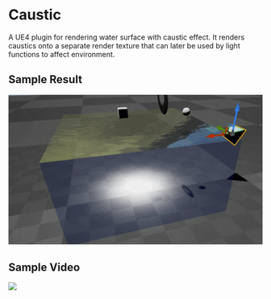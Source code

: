 # Caustic

A UE4 plugin for rendering water surface with caustic effect. It renders caustics onto a separate render texture that can later be used by light functions to affect environment.  

## Sample Result
![sample](sample.gif)

## Sample Video
[![](https://img.youtube.com/vi/HX5mkhBqIi4/0.jpg)](https://www.youtube.com/watch?v=HX5mkhBqIi4)
